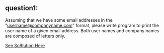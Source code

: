question1:
---------------
Assuming that we have some email addresses in the "username@companyname.com" format, please write program to print the user name of a given email address. Both user names and company names are composed of letters only.


[See So9lution Here](https://github.com/Avi-1996/100-Days-Code-Challenge/blob/master/100DayCode/Day71/Ques1.py)
